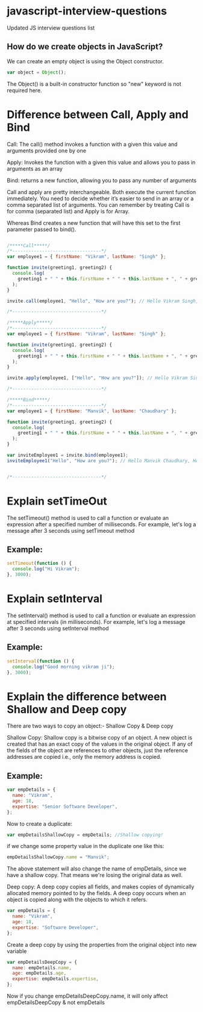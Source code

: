 
# javascript-interview-questions

Updated JS interview questions list


## How do we create objects in JavaScript?
We can create an empty object is using the Object constructor.

```javascript
var object = Object();
```

The Object() is a built-in constructor function so "new" keyword is not required here.


# Difference between Call, Apply and Bind

Call: The call() method invokes a function with a given this value and arguments provided one by one

Apply: Invokes the function with a given this value and allows you to pass in arguments as an array

Bind: returns a new function, allowing you to pass any number of arguments

Call and apply are pretty interchangeable. Both execute the current function immediately. You need to decide whether it’s easier to send in an array or a comma separated list of arguments. You can remember by treating Call is for comma (separated list) and Apply is for Array.

Whereas Bind creates a new function that will have this set to the first parameter passed to bind().



```javascript

/*****Call*****/
/*---------------------------------*/
var employee1 = { firstName: "Vikram", lastName: "Singh" };

function invite(greeting1, greeting2) {
  console.log(
    greeting1 + " " + this.firstName + " " + this.lastName + ", " + greeting2
  );
}

invite.call(employee1, "Hello", "How are you?"); // Hello Vikram Singh, How are you?

/*---------------------------------*/

/*****Apply*****/
/*---------------------------------*/
var employee1 = { firstName: "Vikram", lastName: "Singh" };

function invite(greeting1, greeting2) {
  console.log(
    greeting1 + " " + this.firstName + " " + this.lastName + ", " + greeting2
  );
}

invite.apply(employee1, ["Hello", "How are you?"]); // Hello Vikram Singh, How are you?

/*---------------------------------*/

/*****Bind*****/
/*---------------------------------*/
var employee1 = { firstName: "Manvik", lastName: "Chaudhary" };

function invite(greeting1, greeting2) {
  console.log(
    greeting1 + " " + this.firstName + " " + this.lastName + ", " + greeting2
  );
}

var inviteEmployee1 = invite.bind(employee1);
inviteEmployee1("Hello", "How are you?"); // Hello Manvik Chaudhary, How are you?


/*---------------------------------*/


```

# Explain setTimeOut

The setTimeout() method is used to call a function or evaluate an expression after a specified number of milliseconds. For example, let's log a message after 3 seconds using setTimeout method


## Example:

```javascript
setTimeout(function () {
  console.log("Hi Vikram");
}, 3000);
```


# Explain setInterval

The setInterval() method is used to call a function or evaluate an expression at specified intervals (in milliseconds). For example, let's log a message after 3 seconds using setInterval method


## Example:

```javascript
setInterval(function () {
  console.log("Good morning vikram ji");
}, 3000);
```


# Explain the difference between Shallow and Deep copy

There are two ways to copy an object:-
Shallow Copy & Deep copy


Shallow Copy: Shallow copy is a bitwise copy of an object. A new object is created that has an exact copy of the values in the original object. If any of the fields of the object are references to other objects, just the reference addresses are copied i.e., only the memory address is copied.


## Example:

```javascript
var empDetails = {
  name: "Vikram",
  age: 18,
  expertise: "Senior Software Developer",
};
```


Now to create a duplicate:

```javascript
var empDetailsShallowCopy = empDetails; //Shallow copying!
```


if we change some property value in the duplicate one like this:


```javascript
empDetailsShallowCopy.name = "Manvik";
```


The above statement will also change the name of empDetails, since we have a shallow copy. That means we're losing the original data as well.

Deep copy: A deep copy copies all fields, and makes copies of dynamically allocated memory pointed to by the fields. A deep copy occurs when an object is copied along with the objects to which it refers.


```javascript
var empDetails = {
  name: "Vikram",
  age: 18,
  expertise: "Software Developer",
};
```

Create a deep copy by using the properties from the original object into new variable

```javascript
var empDetailsDeepCopy = {
  name: empDetails.name,
  age: empDetails.age,
  expertise: empDetails.expertise,
};
```
Now if you change empDetailsDeepCopy.name, it will only affect empDetailsDeepCopy & not empDetails












